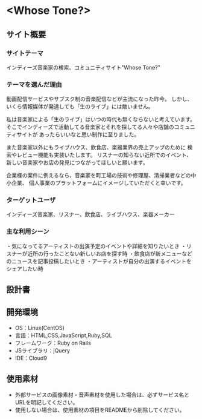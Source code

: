 # <Whose Tone?>

## サイト概要
### サイトテーマ
インディーズ音楽家の検索、コミュニティサイト"Whose Tone?"

### テーマを選んだ理由
動画配信サービスやサブスク制の音楽配信などが主流になった昨今。
しかし、いくら情報媒体が発達しても「生のライブ」には敵いません。

私は音楽家による「生のライブ」はいつの時代も無くならないと考えています。
そこでインディーズで活動してる音楽家とそれを探してる人々や店舗のコミュニティサイトが
あったらいいなと思い制作に至りました。

また音楽家以外にもライブハウス、飲食店、楽器業界の売上アップのために
検索やレビュー機能も実装いたします。
リスナーの知らない近所でのイベント、新しい音楽家やお店の発見につながってほしいと願います。

企業様の案件に例えるなら、音楽家を町工場の技術や修理屋、清掃業者などの中小企業、
個人事業のプラットフォームにイメージしていただくと幸いです。

### ターゲットユーザ
インディーズ音楽家、リスナー、飲食店、ライブハウス、楽器メーカー

### 主な利用シーン
・気になってるアーティストの出演予定のイベントや詳細を知りたいとき
・リスナーが近所の行ったことない新しいお店を探す時
・飲食店が新メニューなどのニュースを記事投稿したいとき
・アーティストが自分の出演するイベントをシェアしたい時

## 設計書

## 開発環境
- OS：Linux(CentOS)
- 言語：HTML,CSS,JavaScript,Ruby,SQL
- フレームワーク：Ruby on Rails
- JSライブラリ：jQuery
- IDE：Cloud9

## 使用素材
- 外部サービスの画像素材・音声素材を使用した場合は、必ずサービス名とURLを明記してください。
- 使用しない場合は、使用素材の項目をREADMEから削除してください。